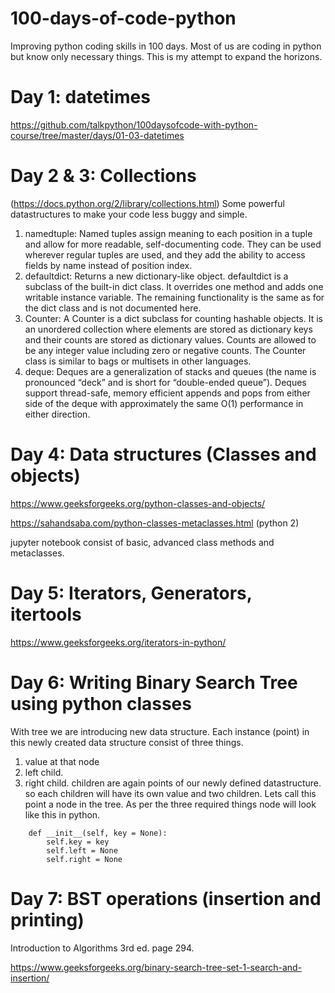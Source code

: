 # 100-days-of-code-python
Improving python coding skills in 100 days. Most of us are coding in python but know only necessary things. This is my attempt to expand the horizons. 

# Day 1: datetimes
https://github.com/talkpython/100daysofcode-with-python-course/tree/master/days/01-03-datetimes

# Day 2 & 3: Collections 
(https://docs.python.org/2/library/collections.html)
Some powerful datastructures to make your code less buggy and simple.
 1. namedtuple: Named tuples assign meaning to each position in a tuple and allow for more readable, self-documenting code. They can be used wherever regular tuples are used, and they add the ability to access fields by name instead of position index.
 2. defaultdict: Returns a new dictionary-like object. defaultdict is a subclass of the built-in dict class. It overrides one method and adds one writable instance variable. The remaining functionality is the same as for the dict class and is not documented here.
 3. Counter: A Counter is a dict subclass for counting hashable objects. It is an unordered collection where elements are stored as dictionary keys and their counts are stored as dictionary values. Counts are allowed to be any integer value including zero or negative counts. The Counter class is similar to bags or multisets in other languages.
 4. deque: Deques are a generalization of stacks and queues (the name is pronounced “deck” and is short for “double-ended queue”). Deques support thread-safe, memory efficient appends and pops from either side of the deque with approximately the same O(1) performance in either direction.
 
# Day 4: Data structures (Classes and objects)
https://www.geeksforgeeks.org/python-classes-and-objects/

https://sahandsaba.com/python-classes-metaclasses.html (python 2)

jupyter notebook consist of basic, advanced class methods and metaclasses.

# Day 5: Iterators, Generators, itertools
https://www.geeksforgeeks.org/iterators-in-python/

# Day 6: Writing Binary Search Tree using python classes
With tree we are introducing new data structure. Each instance (point) in this newly created data structure consist of three things.
1. value at that node
2. left child. 
3. right child.
children are again points of our newly defined datastructure. so each children will have its own value and two children.
Lets call this point a node in the tree. As per the three required things node will look like this in python.
```class Node(object):
    def __init__(self, key = None):
        self.key = key
        self.left = None
        self.right = None 
```

# Day 7: BST operations (insertion and printing)
Introduction to Algorithms 3rd ed. page 294.

https://www.geeksforgeeks.org/binary-search-tree-set-1-search-and-insertion/

